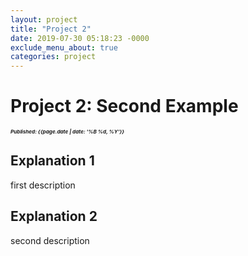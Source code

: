 ```yaml
---
layout: project
title: "Project 2"
date: 2019-07-30 05:18:23 -0000
exclude_menu_about: true
categories: project
---
```


# Project 2: Second Example
<small><small><small>***Published: {{page.date | date: '%B %d, %Y'}}***</small></small></small>
## Explanation 1
first description
## Explanation 2
second description
